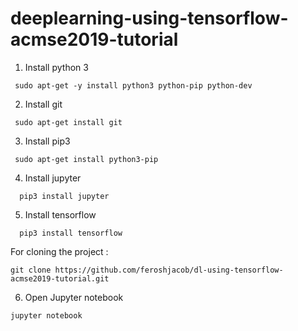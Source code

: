 # deeplearning-using-tensorflow-acmse2019-tutorial

1. Install python 3 

``` sudo apt-get -y install python3 python-pip python-dev```

2. Install git

``` sudo apt-get install git```

3. Install pip3 

``` sudo apt-get install python3-pip```

4. Install jupyter

```  pip3 install jupyter```

5. Install tensorflow

```  pip3 install tensorflow```

For cloning the project :

```git clone https://github.com/feroshjacob/dl-using-tensorflow-acmse2019-tutorial.git```

6. Open Jupyter notebook

```jupyter notebook```
